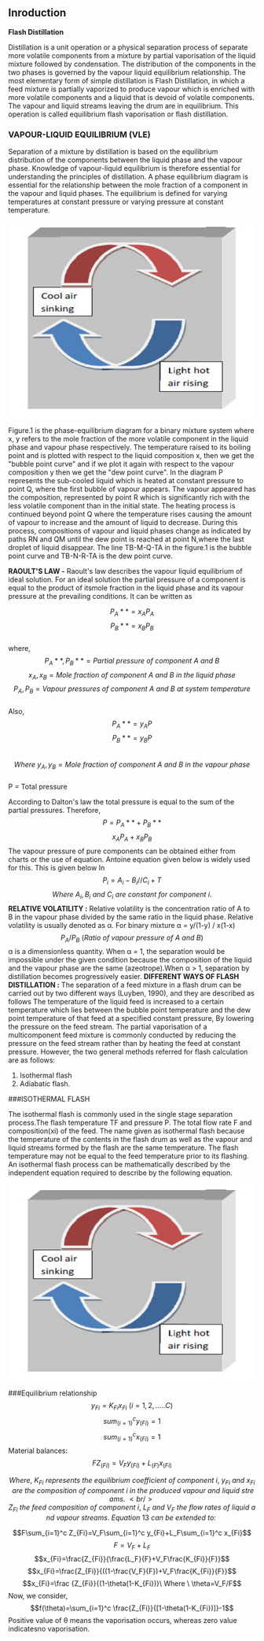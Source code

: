 ## Inroduction 

**Flash Distillation**

Distillation is a unit operation or a physical separation process of separate more volatile components from a mixture by partial vaporisation of the liquid mixture followed by condensation. The distribution of the components in the two phases is governed by the vapour liquid equilibrium relationship.
The most elementary form of simple distillation is Flash Distillation, in which a feed mixture is partially vaporized to produce vapour which is enriched with more volatile components and a liquid that is devoid of volatile components. The vapour and liquid streams leaving the drum are in equilibrium. This operation is called equilibrium flash vaporisation or flash distillation.
           

### VAPOUR-LIQUID EQUILIBRIUM (VLE)
Separation of a mixture by distillation is based on the equilibrium distribution of the components between the liquid phase and the vapour phase. Knowledge of vapour-liquid equilibrium is therefore essential for understanding the principles of distillation. A phase equilibrium diagram is essential for the relationship between the mole fraction of a component in the vapour and liquid phases. The equilibrium is defined for varying temperatures at constant pressure or varying pressure at constant temperature.
 
<img src="images/convection.jpg"  style="width:500px;height:400px;"/>
				
Figure.1 is the phase-equilibrium diagram for a binary mixture system where x, y refers to the mole fraction of the more volatile component in the liquid phase and vapour phase respectively. The temperature raised to its boiling point and is plotted with respect to the liquid composition x, then we get the "bubble point curve" and if we plot it again with respect to the vapour composition y then we get the "dew point curve". In the diagram P represents the sub-cooled liquid which is heated at constant pressure to point Q, where the first bubble of vapour appears. The vapour appeared has the composition, represented by point R which is significantly rich with the less volatile component than in the initial state. The heating process is continued beyond point Q where the temperature rises causing the amount of vapour to increase and the amount of liquid to decrease. During this process, compositions of vapour and liquid phases change as indicated by paths RN and QM until the dew point is reached at point N,where the last droplet of liquid disappear. The line TB-M-Q-TA in the figure.1 is the bubble point curve and TB-N-R-TA is the dew point curve.
                           
**RAOULT'S LAW -** Raoult's law describes the vapour liquid equilibrium of ideal solution. For an ideal solution the partial pressure of a component is equal to the product of itsmole fraction in the liquid phase and its vapour pressure at the prevailing conditions. It can be written as

$$P_A** = x_AP_A$$
$$P_B** = x_BP_B$$
<br>where,
$$P_A**, P_B** = Partial \ pressure \ of \ component \ A\  and\  B$$
$$x_A, x_B = Mole\  fraction\  of\  component\  A\  and\  B\  in\  the\  liquid\  phase$$
$$P_A, P_B = Vapour \ pressures\  of \ component\  A\  and\  B\  at\  system\  temperature$$
<br>Also,
$$P_A**= y_AP$$
$$P_B**= y_BP$$
<br>$$Where\ y_A, y_B = Mole\  fraction\  of\  component\  A\  and\  B\  in\  the\  vapour\  phase$$
<br>P = Total pressure</p>
According to Dalton's law the total pressure is equal to the sum of the partial pressures. Therefore,
$$P =P_A**+P_B**$$
$$x_AP_A+x_BP_B$$
The vapour pressure of pure components can be obtained either from charts or the use of equation. Antoine equation given below is widely used for this. This is given below
In $$P_i= A_i - B_i// C_i + T$$
$$Where\ A_i, B_i \ and\  C_i \ are\  constant\  for\  component\  i.$$
**RELATIVE VOLATILITY :** Relative volatility is the concentration ratio of A to B in the vapour phase divided by the same ratio in the liquid phase. Relative volatility is usually denoted as α. For binary mixture
α = y/(1-y) / x(1-x)
$$P_A/ P_B\  (Ratio \ of\  vapour \ pressure\  of \ A\  and\  B)$$
α is a dimensionless quantity. When α = 1, the separation would be impossible under the given condition because the composition of the liquid and the vapour phase are the same (azeotrope).When α > 1, separation by distillation becomes progressively easier.
**DIFFERENT WAYS OF FLASH DISTILLATION :** The separation of a feed mixture in a flash drum can be carried out by two different ways (Luyben, 1990), and they are described as follows
The temperature of the liquid feed is increased to a certain temperature which lies between the bubble point temperature and the dew point temperature of that feed at a specified constant pressure,
By lowering the pressure on the feed stream.
The partial vaporisation of a multicomponent feed mixture is commonly conducted by reducing the pressure on the feed stream rather than by heating the feed at constant pressure. However, the two general methods referred for flash calculation are as follows:

1. Isothermal flash
2. Adiabatic flash.

###ISOTHERMAL FLASH

The isothermal flash is commonly used in the single stage separation process.The flash temperature TF and pressure P. The total flow rate F and composition(xi) of the feed. The name given as isothermal flash because the temperature of the contents in the flash drum as well as the vapour and liquid streams formed by the flash are the same temperature. The flash temperature may not be equal to the feed temperature prior to its flashing. An isothermal flash process can be mathematically described by the independent equation required to describe by the following equation.

<img src="images/convection.jpg"  style="width:500px;height:400px;"/>

###Equilibrium relationship
$$y_{Fi}=K_{Fi} x_{Fi}\  ( i= 1,2,.....C)$$
$$sum_(i=1)^c y_(Fi)=1$$
$$sum_(i=1)^c x_(Fi)=1$$
Material balances:
$$FZ_(Fi) = V_Fy_(Fi) + L_(F)x_(Fi)$$

$$Where,\ K_{Fi}\  represents\  the\  equilibrium\  coefficient\  of\  component\  i,\ y_{Fi}\  and \ x_{Fi}\  are \ the\  composition\  of\  component\  i \ in\  the\  produced\  vapour\  and\  liquid\  streams.\ <br/>
Z_{Fi}\  the \ feed\  composition\  of\  component\  i,\ L_F \ and\  V_F \ the\  flow \ rates\  of\  liquid \ and \ vapour \ streams.\  Equation\  13\  can \ be\  extended\  to:\ $$

$$F\sum_{i=1}^c Z_{Fi}=V_F\sum_{i=1}^c y_{Fi}+L_F\sum_{i=1}^c x_{Fi}$$
$$F=V_F+L_F$$
$$x_{Fi}=\frac{Z_{Fi}}{\frac{L_F}{F}+V_F\frac{K_{Fi}}{F}}$$
$$x_{Fi}=\frac{Z_{Fi}}{((1-\frac{V_F}{F})+V_F\frac{K_{Fi}}{F}}$$
$$x_{Fi}=\frac {Z_{Fi}}{(1-\theta(1-K_{Fi})}\  Where \ \theta=V_F/F$$
Now, we consider,
$$f(\theta)=\sum_{i=1}^c \frac{Z_{Fi}}{[1-\theta(1-K_{Fi})]}-1$$
Positive value of θ means the vaporisation occurs, whereas zero value indicatesno vaporisation.
